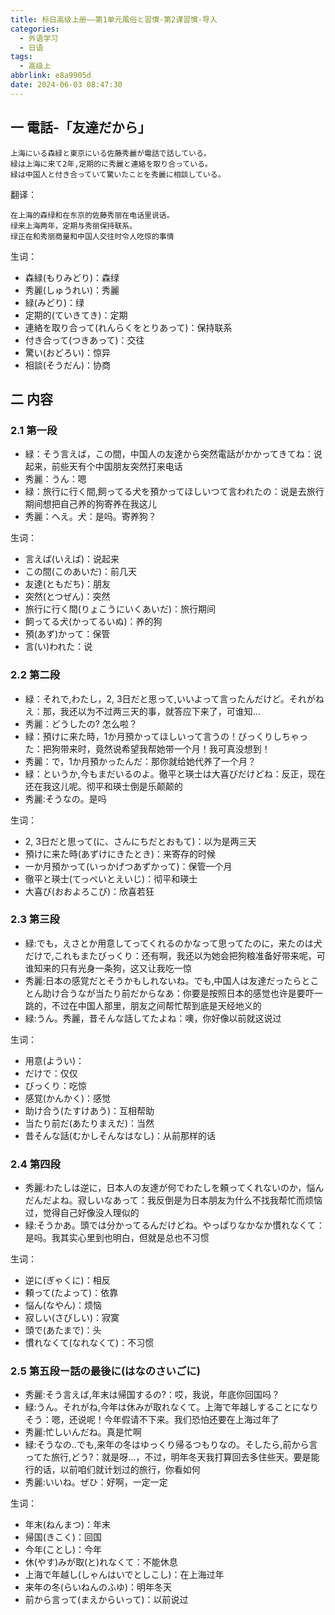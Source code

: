 ```yaml
---
title: 标日高级上册——第1单元風俗と習慣-第2课習慣-导入
categories:
  - 外语学习
  - 日语
tags:
  - 高级上
abbrlink: e8a9905d
date: 2024-06-03 08:47:30
---
```

## 一 電話-「友達だから」

```
上海にいる森緑と東京にいる佐藤秀麗が電話で話している。
緑は上海に来て2年,定期的に秀麗と連絡を取り合っている。
緑は中国人と付き合っていて驚いたことを秀麗に相談している。
```

<!--more-->

翻译：

```
在上海的森绿和在东京的佐藤秀丽在电话里说话。
绿来上海两年，定期与秀丽保持联系。
绿正在和秀丽商量和中国人交往时令人吃惊的事情
```

生词：

* 森緑(もりみどり)：森绿
* 秀麗(しゅうれい)：秀麗
* 緑(みどり)：绿
* 定期的(ていきてき)：定期
* 連絡を取り合って(れんらくをとりあって)：保持联系
* 付き合って(つきあって)：交往
* 驚い(おどろい)：惊异
* 相談(そうだん)：协商

## 二 内容

### 2.1 第一段

* 緑：そう言えば，この間，中国人の友達から突然電話がかかってきてね：说起来，前些天有个中国朋友突然打来电话
* 秀麗：うん：嗯
* 緑：旅行に行く間,飼ってる犬を預かってほしいつて言われたの：说是去旅行期间想把自己养的狗寄养在我这儿
* 秀麗：へえ。犬：是吗。寄养狗？

生词：

* 言えば(いえば)：说起来
* この間(このあいだ)：前几天
* 友達(ともだち)：朋友
* 突然(とつぜん)：突然
* 旅行に行く間(りょこうにいくあいだ)：旅行期间
* 飼ってる犬(かってるいぬ)：养的狗
* 預(あず)かって：保管
* 言(い)われた：说

### 2.2 第二段

* 緑：それで,わたし，2, 3日だと思って,いいよって言ったんだけど。それがねえ：那，我还以为不过两三天的事，就答应下来了，可谁知...
* 秀麗：どうしたの? 怎么啦？
* 緑：預けに来た時，1か月預かってほしいって言うの！びっくりしちゃった：把狗带来时，竟然说希望我帮她带一个月！我可真没想到！
* 秀麗：で，1か月預かったんだ：那你就给她代养了一个月？
* 緑：というか,今もまだいるのよ。徹平と瑛士は大喜びだけどね：反正，现在还在我这儿呢。彻平和瑛士倒是乐颠颠的
* 秀麗:そうなの。是吗

生词：

* 2, 3日だと思って(に、さんにちだとおもて)：以为是两三天
* 預けに来た時(あずけにきたとき)：来寄存的时候
* 一か月預かって(いっかげつあずかって)：保管一个月
* 徹平と瑛士(てっぺいとえいじ)：彻平和瑛士
* 大喜び(おおよろこび)：欣喜若狂

### 2.3 第三段

* 緑:でも，えさとか用意してってくれるのかなって思ってたのに，来たのは犬だけで,これもまたびっくり：还有啊，我还以为她会把狗粮准备好带来呢，可谁知来的只有光身一条狗，这又让我吃一惊
* 秀麗:日本の感覚だとそうかもしれないね。でも,中国人は友達だったらとことん助け合うなが当たり前だからなあ：你要是按照日本的感觉也许是要吓一跳的，不过在中国人那里，朋友之间帮忙帮到底是天经地义的
* 緑:うん。秀麗，昔そんな話してたよね：噢，你好像以前就这说过

生词：

* 用意(ようい)：
* だけで：仅仅
* びっくり：吃惊
* 感覚(かんかく)：感觉
* 助け合う(たすけあう)：互相帮助
* 当たり前だ(あたりまえだ)：当然
* 昔そんな話(むかしそんなはなし)：从前那样的话

### 2.4 第四段

* 秀麗:わたしは逆に，日本人の友達が何でわたしを頼ってくれないのか，悩んだんだよね。寂しいなあって：我反倒是为日本朋友为什么不找我帮忙而烦恼过，觉得自己好像没人理似的
* 緑:そうかあ。頭では分かってるんだけどね。やっぱりなかなか慣れなくて：是吗。我其实心里到也明白，但就是总也不习惯

生词：

* 逆に(ぎゃくに)：相反
* 頼って(たよって)：依靠
* 悩ん(なやん)：烦恼
* 寂しい(さびしい)：寂寞
* 頭で(あたまで)：头
* 慣れなくて(なれなくて)：不习惯

### 2.5 第五段ー話の最後に(はなのさいごに)

* 秀麗:そう言えば,年末は帰国するの?：哎，我说，年底你回国吗？
* 緑:うん。それがね,今年は休みが取れなくて。上海で年越しすることになりそう：嗯，还说呢！今年假请不下来。我们恐怕还要在上海过年了
* 秀麗:忙しいんだね。真是忙啊
* 緑:そうなの..でも,来年の冬はゆっくり帰るつもりなの。そしたら,前から言ってた旅行,どう?：就是呀...，不过，明年冬天我打算回去多住些天。要是能行的话，以前咱们就计划过的旅行，你看如何
* 秀麗:いいね。ぜひ：好啊，一定一定

生词：

* 年末(ねんまつ)：年末
* 帰国(きこく)：回国
* 今年(ことし)：今年
* 休(やす)みが取(と)れなくて：不能休息
* 上海で年越し(しゃんはいでとしこし)：在上海过年
* 来年の冬(らいねんのふゆ)：明年冬天
* 前から言って(まえからいって)：以前说过

